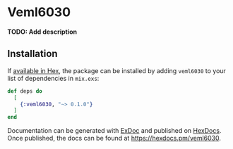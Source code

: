 # Veml6030

**TODO: Add description**

## Installation

If [available in Hex](https://hex.pm/docs/publish), the package can be installed
by adding `veml6030` to your list of dependencies in `mix.exs`:

```elixir
def deps do
  [
    {:veml6030, "~> 0.1.0"}
  ]
end
```

Documentation can be generated with [ExDoc](https://github.com/elixir-lang/ex_doc)
and published on [HexDocs](https://hexdocs.pm). Once published, the docs can
be found at <https://hexdocs.pm/veml6030>.

